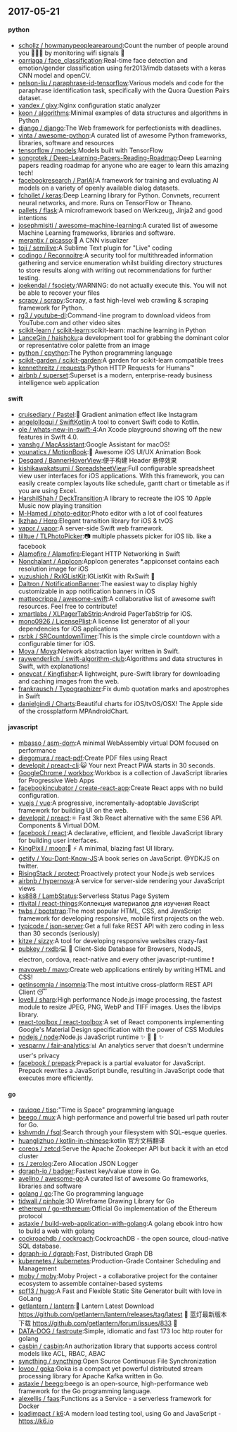 ## 2017-05-21

#### python
* [schollz / howmanypeoplearearound](https://github.com/schollz/howmanypeoplearearound):Count the number of people around you 👨‍👨‍👦 by monitoring wifi signals 📡
* [oarriaga / face_classification](https://github.com/oarriaga/face_classification):Real-time face detection and emotion/gender classification using fer2013/imdb datasets with a keras CNN model and openCV.
* [nelson-liu / paraphrase-id-tensorflow](https://github.com/nelson-liu/paraphrase-id-tensorflow):Various models and code for the paraphrase identification task, specifically with the Quora Question Pairs dataset.
* [yandex / gixy](https://github.com/yandex/gixy):Nginx configuration static analyzer
* [keon / algorithms](https://github.com/keon/algorithms):Minimal examples of data structures and algorithms in Python
* [django / django](https://github.com/django/django):The Web framework for perfectionists with deadlines.
* [vinta / awesome-python](https://github.com/vinta/awesome-python):A curated list of awesome Python frameworks, libraries, software and resources
* [tensorflow / models](https://github.com/tensorflow/models):Models built with TensorFlow
* [songrotek / Deep-Learning-Papers-Reading-Roadmap](https://github.com/songrotek/Deep-Learning-Papers-Reading-Roadmap):Deep Learning papers reading roadmap for anyone who are eager to learn this amazing tech!
* [facebookresearch / ParlAI](https://github.com/facebookresearch/ParlAI):A framework for training and evaluating AI models on a variety of openly available dialog datasets.
* [fchollet / keras](https://github.com/fchollet/keras):Deep Learning library for Python. Convnets, recurrent neural networks, and more. Runs on TensorFlow or Theano.
* [pallets / flask](https://github.com/pallets/flask):A microframework based on Werkzeug, Jinja2 and good intentions
* [josephmisiti / awesome-machine-learning](https://github.com/josephmisiti/awesome-machine-learning):A curated list of awesome Machine Learning frameworks, libraries and software.
* [merantix / picasso](https://github.com/merantix/picasso):🎨 A CNN visualizer
* [toji / semilive](https://github.com/toji/semilive):A Sublime Text plugin for "Live" coding
* [codingo / Reconnoitre](https://github.com/codingo/Reconnoitre):A security tool for multithreaded information gathering and service enumeration whilst building directory structures to store results along with writing out recommendations for further testing.
* [joekendal / fsociety](https://github.com/joekendal/fsociety):WARNING: do not actually execute this. You will not be able to recover your files
* [scrapy / scrapy](https://github.com/scrapy/scrapy):Scrapy, a fast high-level web crawling & scraping framework for Python.
* [rg3 / youtube-dl](https://github.com/rg3/youtube-dl):Command-line program to download videos from YouTube.com and other video sites
* [scikit-learn / scikit-learn](https://github.com/scikit-learn/scikit-learn):scikit-learn: machine learning in Python
* [LanceGin / haishoku](https://github.com/LanceGin/haishoku):a development tool for grabbing the dominant color or representative color palette from an image
* [python / cpython](https://github.com/python/cpython):The Python programming language
* [scikit-garden / scikit-garden](https://github.com/scikit-garden/scikit-garden):A garden for scikit-learn compatible trees
* [kennethreitz / requests](https://github.com/kennethreitz/requests):Python HTTP Requests for Humans™
* [airbnb / superset](https://github.com/airbnb/superset):Superset is a modern, enterprise-ready business intelligence web application

#### swift
* [cruisediary / Pastel](https://github.com/cruisediary/Pastel):🎨 Gradient animation effect like Instagram
* [angelolloqui / SwiftKotlin](https://github.com/angelolloqui/SwiftKotlin):A tool to convert Swift code to Kotlin.
* [ole / whats-new-in-swift-4](https://github.com/ole/whats-new-in-swift-4):An Xcode playground showing off the new features in Swift 4.0.
* [vanshg / MacAssistant](https://github.com/vanshg/MacAssistant):Google Assistant for macOS!
* [younatics / MotionBook](https://github.com/younatics/MotionBook):📖 Awesome iOS UI/UX Animation Book
* [Desgard / BannerHoverView](https://github.com/Desgard/BannerHoverView):便于构建 Header 悬停效果
* [kishikawakatsumi / SpreadsheetView](https://github.com/kishikawakatsumi/SpreadsheetView):Full configurable spreadsheet view user interfaces for iOS applications. With this framework, you can easily create complex layouts like schedule, gantt chart or timetable as if you are using Excel.
* [HarshilShah / DeckTransition](https://github.com/HarshilShah/DeckTransition):A library to recreate the iOS 10 Apple Music now playing transition
* [M-Hamed / photo-editor](https://github.com/M-Hamed/photo-editor):Photo editor with a lot of cool features
* [lkzhao / Hero](https://github.com/lkzhao/Hero):Elegant transition library for iOS & tvOS
* [vapor / vapor](https://github.com/vapor/vapor):A server-side Swift web framework.
* [tilltue / TLPhotoPicker](https://github.com/tilltue/TLPhotoPicker):📷 multiple phassets picker for iOS lib. like a facebook
* [Alamofire / Alamofire](https://github.com/Alamofire/Alamofire):Elegant HTTP Networking in Swift
* [Nonchalant / AppIcon](https://github.com/Nonchalant/AppIcon):AppIcon generates *.appiconset contains each resolution image for iOS
* [yuzushioh / RxIGListKit](https://github.com/yuzushioh/RxIGListKit):IGListKit with RxSwift 🚀
* [Daltron / NotificationBanner](https://github.com/Daltron/NotificationBanner):The easiest way to display highly customizable in app notification banners in iOS
* [matteocrippa / awesome-swift](https://github.com/matteocrippa/awesome-swift):A collaborative list of awesome swift resources. Feel free to contribute!
* [xmartlabs / XLPagerTabStrip](https://github.com/xmartlabs/XLPagerTabStrip):Android PagerTabStrip for iOS.
* [mono0926 / LicensePlist](https://github.com/mono0926/LicensePlist):A license list generator of all your dependencies for iOS applications
* [rsrbk / SRCountdownTimer](https://github.com/rsrbk/SRCountdownTimer):This is the simple circle countdown with a configurable timer for iOS.
* [Moya / Moya](https://github.com/Moya/Moya):Network abstraction layer written in Swift.
* [raywenderlich / swift-algorithm-club](https://github.com/raywenderlich/swift-algorithm-club):Algorithms and data structures in Swift, with explanations!
* [onevcat / Kingfisher](https://github.com/onevcat/Kingfisher):A lightweight, pure-Swift library for downloading and caching images from the web.
* [frankrausch / Typographizer](https://github.com/frankrausch/Typographizer):Fix dumb quotation marks and apostrophes in Swift
* [danielgindi / Charts](https://github.com/danielgindi/Charts):Beautiful charts for iOS/tvOS/OSX! The Apple side of the crossplatform MPAndroidChart.

#### javascript
* [mbasso / asm-dom](https://github.com/mbasso/asm-dom):A minimal WebAssembly virtual DOM focused on performance
* [diegomura / react-pdf](https://github.com/diegomura/react-pdf):Create PDF files using React
* [developit / preact-cli](https://github.com/developit/preact-cli):😺 Your next Preact PWA starts in 30 seconds.
* [GoogleChrome / workbox](https://github.com/GoogleChrome/workbox):Workbox is a collection of JavaScript libraries for Progressive Web Apps
* [facebookincubator / create-react-app](https://github.com/facebookincubator/create-react-app):Create React apps with no build configuration.
* [vuejs / vue](https://github.com/vuejs/vue):A progressive, incrementally-adoptable JavaScript framework for building UI on the web.
* [developit / preact](https://github.com/developit/preact):⚛️ Fast 3kb React alternative with the same ES6 API. Components & Virtual DOM.
* [facebook / react](https://github.com/facebook/react):A declarative, efficient, and flexible JavaScript library for building user interfaces.
* [KingPixil / moon](https://github.com/KingPixil/moon):🌚 ⚡️ A minimal, blazing fast UI library.
* [getify / You-Dont-Know-JS](https://github.com/getify/You-Dont-Know-JS):A book series on JavaScript. @YDKJS on twitter.
* [RisingStack / protect](https://github.com/RisingStack/protect):Proactively protect your Node.js web services
* [airbnb / hypernova](https://github.com/airbnb/hypernova):A service for server-side rendering your JavaScript views
* [ks888 / LambStatus](https://github.com/ks888/LambStatus):Serverless Status Page System
* [rtivital / react-things](https://github.com/rtivital/react-things):Коллекция материалов для изучения React
* [twbs / bootstrap](https://github.com/twbs/bootstrap):The most popular HTML, CSS, and JavaScript framework for developing responsive, mobile first projects on the web.
* [typicode / json-server](https://github.com/typicode/json-server):Get a full fake REST API with zero coding in less than 30 seconds (seriously)
* [kitze / sizzy](https://github.com/kitze/sizzy):A tool for developing responsive websites crazy-fast
* [pubkey / rxdb](https://github.com/pubkey/rxdb):💻 📱 Client-Side Database for Browsers, NodeJS, electron, cordova, react-native and every other javascript-runtime ❗️
* [mavoweb / mavo](https://github.com/mavoweb/mavo):Create web applications entirely by writing HTML and CSS!
* [getinsomnia / insomnia](https://github.com/getinsomnia/insomnia):The most intuitive cross-platform REST API Client 😴
* [lovell / sharp](https://github.com/lovell/sharp):High performance Node.js image processing, the fastest module to resize JPEG, PNG, WebP and TIFF images. Uses the libvips library.
* [react-toolbox / react-toolbox](https://github.com/react-toolbox/react-toolbox):A set of React components implementing Google's Material Design specification with the power of CSS Modules
* [nodejs / node](https://github.com/nodejs/node):Node.js JavaScript runtime ✨ 🐢 🚀 ✨
* [vesparny / fair-analytics](https://github.com/vesparny/fair-analytics):📊 An analytics server that doesn't undermine user's privacy
* [facebook / prepack](https://github.com/facebook/prepack):Prepack is a partial evaluator for JavaScript. Prepack rewrites a JavaScript bundle, resulting in JavaScript code that executes more efficiently.

#### go
* [raviqqe / tisp](https://github.com/raviqqe/tisp):"Time is Space" programming language
* [beego / mux](https://github.com/beego/mux):A high performance and powerful trie based url path router for Go.
* [kshvmdn / fsql](https://github.com/kshvmdn/fsql):Search through your filesystem with SQL-esque queries.
* [huanglizhuo / kotlin-in-chinese](https://github.com/huanglizhuo/kotlin-in-chinese):kotlin 官方文档翻译
* [coreos / zetcd](https://github.com/coreos/zetcd):Serve the Apache Zookeeper API but back it with an etcd cluster
* [rs / zerolog](https://github.com/rs/zerolog):Zero Allocation JSON Logger
* [dgraph-io / badger](https://github.com/dgraph-io/badger):Fastest key/value store in Go.
* [avelino / awesome-go](https://github.com/avelino/awesome-go):A curated list of awesome Go frameworks, libraries and software
* [golang / go](https://github.com/golang/go):The Go programming language
* [tidwall / pinhole](https://github.com/tidwall/pinhole):3D Wireframe Drawing Library for Go
* [ethereum / go-ethereum](https://github.com/ethereum/go-ethereum):Official Go implementation of the Ethereum protocol
* [astaxie / build-web-application-with-golang](https://github.com/astaxie/build-web-application-with-golang):A golang ebook intro how to build a web with golang
* [cockroachdb / cockroach](https://github.com/cockroachdb/cockroach):CockroachDB - the open source, cloud-native SQL database.
* [dgraph-io / dgraph](https://github.com/dgraph-io/dgraph):Fast, Distributed Graph DB
* [kubernetes / kubernetes](https://github.com/kubernetes/kubernetes):Production-Grade Container Scheduling and Management
* [moby / moby](https://github.com/moby/moby):Moby Project - a collaborative project for the container ecosystem to assemble container-based systems
* [spf13 / hugo](https://github.com/spf13/hugo):A Fast and Flexible Static Site Generator built with love in GoLang
* [getlantern / lantern](https://github.com/getlantern/lantern):🔴 Lantern Latest Download https://github.com/getlantern/lantern/releases/tag/latest 🔴 蓝灯最新版本下载 https://github.com/getlantern/forum/issues/833 🔴
* [DATA-DOG / fastroute](https://github.com/DATA-DOG/fastroute):Simple, idiomatic and fast 173 loc http router for golang
* [casbin / casbin](https://github.com/casbin/casbin):An authorization library that supports access control models like ACL, RBAC, ABAC
* [syncthing / syncthing](https://github.com/syncthing/syncthing):Open Source Continuous File Synchronization
* [lovoo / goka](https://github.com/lovoo/goka):Goka is a compact yet powerful distributed stream processing library for Apache Kafka written in Go.
* [astaxie / beego](https://github.com/astaxie/beego):beego is an open-source, high-performance web framework for the Go programming language.
* [alexellis / faas](https://github.com/alexellis/faas):Functions as a Service - a serverless framework for Docker
* [loadimpact / k6](https://github.com/loadimpact/k6):A modern load testing tool, using Go and JavaScript - https://k6.io
